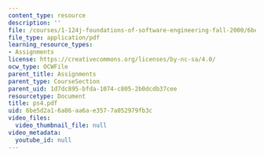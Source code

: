 ```yaml
---
content_type: resource
description: ''
file: /courses/1-124j-foundations-of-software-engineering-fall-2000/6be5d2a16a86aa6ae3577a052979fb3c_ps4.pdf
file_type: application/pdf
learning_resource_types:
- Assignments
license: https://creativecommons.org/licenses/by-nc-sa/4.0/
ocw_type: OCWFile
parent_title: Assignments
parent_type: CourseSection
parent_uid: 1d7dc895-bfda-1074-c805-2b0dcdb37cee
resourcetype: Document
title: ps4.pdf
uid: 6be5d2a1-6a86-aa6a-e357-7a052979fb3c
video_files:
  video_thumbnail_file: null
video_metadata:
  youtube_id: null
---
```

